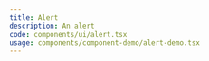 ```yaml
---
title: Alert
description: An alert
code: components/ui/alert.tsx
usage: components/component-demo/alert-demo.tsx
---
```

